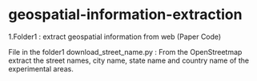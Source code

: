 # geospatial-information-extraction


1.Folder1 : extract geospatial information from web (Paper Code)
  
  File in the folder1
  download_street_name.py : From the OpenStreetmap extract the street names, city name, state name and country name of the experimental areas.
  
